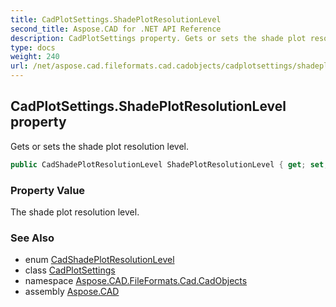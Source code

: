 ```yaml
---
title: CadPlotSettings.ShadePlotResolutionLevel
second_title: Aspose.CAD for .NET API Reference
description: CadPlotSettings property. Gets or sets the shade plot resolution level
type: docs
weight: 240
url: /net/aspose.cad.fileformats.cad.cadobjects/cadplotsettings/shadeplotresolutionlevel/
---
```

## CadPlotSettings.ShadePlotResolutionLevel property

Gets or sets the shade plot resolution level.

```csharp
public CadShadePlotResolutionLevel ShadePlotResolutionLevel { get; set; }
```

### Property Value

The shade plot resolution level.

### See Also

* enum [CadShadePlotResolutionLevel](../../../aspose.cad.fileformats.cad.cadconsts/cadshadeplotresolutionlevel/)
* class [CadPlotSettings](../)
* namespace [Aspose.CAD.FileFormats.Cad.CadObjects](../../cadplotsettings/)
* assembly [Aspose.CAD](../../../)


